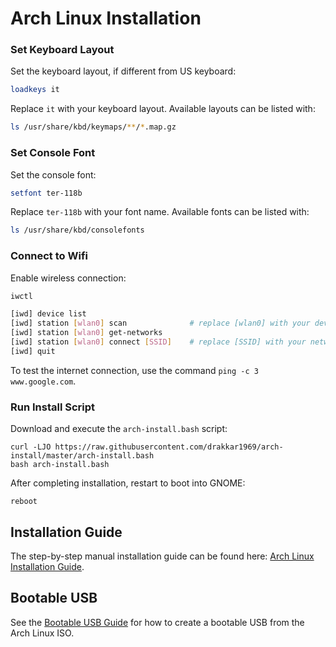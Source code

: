 # Arch Linux Installation

### Set Keyboard Layout

Set the keyboard layout, if different from US keyboard:

```bash
loadkeys it
```

Replace `it` with your keyboard layout. Available layouts can be listed with:

```bash
ls /usr/share/kbd/keymaps/**/*.map.gz
```

### Set Console Font

Set the console font:

```bash
setfont ter-118b
```

Replace `ter-118b` with your font name. Available fonts can be listed with:

```bash
ls /usr/share/kbd/consolefonts
```

### Connect to Wifi

Enable wireless connection:

```bash
iwctl
```

```bash
[iwd] device list
[iwd] station [wlan0] scan              # replace [wlan0] with your device name from the previous command
[iwd] station [wlan0] get-networks
[iwd] station [wlan0] connect [SSID]    # replace [SSID] with your network name from the previous command
[iwd] quit
```

To test the internet connection, use the command `ping -c 3 www.google.com`.

### Run Install Script

Download and execute the `arch-install.bash` script:

```shell
curl -LJO https://raw.githubusercontent.com/drakkar1969/arch-install/master/arch-install.bash
bash arch-install.bash
```

After completing installation, restart to boot into GNOME:

```shell
reboot
```

## Installation Guide

The step-by-step manual installation guide can be found here: [Arch Linux Installation Guide](ARCH-INSTALL-GUIDE.md).

## Bootable USB

See the [Bootable USB Guide](BOOTABLE-USB-GUIDE.md) for how to create a bootable USB from the Arch Linux ISO.

